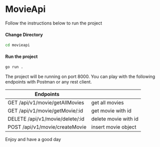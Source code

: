 # MovieApi
Follow the instructions below to run the project
#### Change Directory
```sh
cd movieapi
```
#### Run the project
```sh
go run .
```

The project will be running on port 8000. You can play with the following endpoints with Postman or any rest client.

| Endpoints |  |
| ------ | ------ |
| GET /api/v1/movie/getAllMovies | get all movies |
| GET /api/v1/movie/getMovie/:id | get movie with id |
| DELETE /api/v1/movie/delete/:id| delete movie with id |
| POST /api/v1/movie/createMovie | insert movie object |


Enjoy and have a good day

